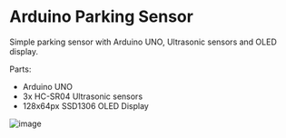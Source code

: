 # Arduino Parking Sensor
Simple parking sensor with Arduino UNO, Ultrasonic sensors and OLED display.

Parts:
- Arduino UNO
- 3x HC-SR04 Ultrasonic sensors
- 128x64px SSD1306 OLED Display

![image](https://user-images.githubusercontent.com/117754156/201975217-f027c7f4-dd7a-4dcd-9278-5358ba945e05.png)
